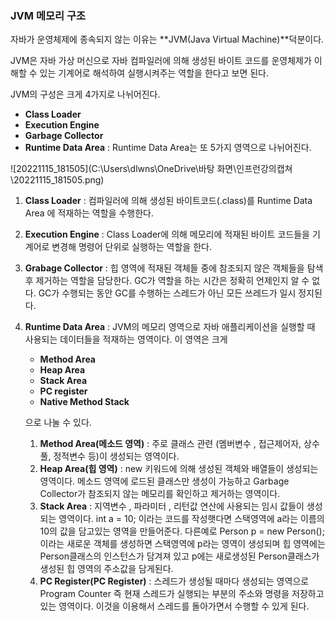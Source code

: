 ### **JVM 메모리 구조**

자바가 운영체제에 종속되지 않는 이유는 **JVM(Java Virtual Machine)**덕분이다.

JVM은 자바 가상 머신으로 자바 컴파일러에 의해 생성된 바이트 코드를 운영체제가 이해할 수 있는 기계어로 해석하여 실행시켜주는 역할을 한다고 보면 된다.

JVM의 구성은 크게 4가지로 나뉘어진다.

- **Class Loader**
- **Execution Engine**
- **Garbage Collector**
- **Runtime Data Area** : Runtime Data Area는 또 5가지 영역으로 나뉘어진다.

![20221115_181505](C:\Users\dlwns\OneDrive\바탕 화면\인프런강의캡쳐\20221115_181505.png)

1. **Class Loader** : 컴파일러에 의해 생성된 바이트코드(.class)를 Runtime Data Area 에 적재하는 역할을 수행한다.

2. **Execution Engine** : Class Loader에 의해 메모리에 적재된 바이트 코드들을 기계어로 변경해 명령어 단위로 실행하는 역할을 한다.

3. **Grabage Collector** : 힙 영역에 적재된 객체들 중에 참조되지 않은 객체들을 탐색후 제거하는 역할을 담당한다. GC가 역할을 하는 시간은 정확히 언제인지 알 수 없다. GC가 수행되는 동안 GC를 수행하는 스레드가 아닌 모든 쓰레드가 일시 정지된다.

4. **Runtime Data Area** : JVM의 메모리 영역으로 자바 애플리케이션을 실행할 때 사용되는 데이터들을 적재하는 영역이다. 이 영역은 크게 

   - **Method Area**
   - **Heap Area**
   - **Stack Area** 
   - **PC register**
   - **Native Method Stack**

   으로 나눌 수 있다.

   1. **Method Area(메소드 영역)** : 주로 클래스 관련 (멤버변수 , 접근제어자, 상수 풀, 정적변수 등)이 생성되는 영역이다.
   2. **Heap Area(힙 영역)** : new 키워드에 의해 생성된 객체와 배열들이 생성되는 영역이다. 메소드 영역에 로드된 클래스만 생성이 가능하고 Garbage Collector가 참조되지 않는 메모리를 확인하고 제거하는 영역이다.
   3. **Stack Area** : 지역변수 , 파라미터 , 리턴값 연산에 사용되는 임시 값들이 생성되는 영역이다. int a = 10; 이라는 코드를 작성햇다면 스택영역에 a라는 이름의 10의 값을 담고있는 영역을 만들어준다. 
      다른예로 Person p = new Person(); 이라는 새로운 객체를 생성하면 스택영역에 p라는 영역이 생성되며 힙 영역에는 Person클래스의 인스턴스가 담겨져 있고 p에는 새로생성된 Person클래스가 생성된 힙 영역의 주소값을 담게된다.
   4. **PC Register(PC Register)** : 스레드가 생성될 때마다 생성되는 영역으로 Program Counter 즉 현재 스레드가 실행되는 부분의 주소와 명령을 저장하고 있는 영역이다. 이것을 이용해서 스레드를 돌아가면서 수행할 수 있게 된다.